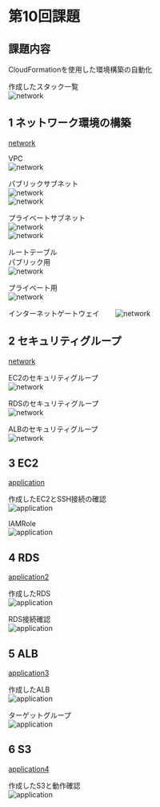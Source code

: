 # 第10回課題  
## 課題内容  
CloudFormationを使用した環境構築の自動化  

作成したスタック一覧  
![network]()

## 1 ネットワーク環境の構築
[network]()  

VPC  
![network]() 

パブリックサブネット  
![network]()   
![network]()  

プライベートサブネット  
![network]()   
![network]()  

ルートテーブル  
パブリック用  
![network]()  

プライベート用  
![network]()

インターネットゲートウェイ　　
![network]()

## 2 セキュリティグループ  
[network]()  

EC2のセキュリティグループ  
![network]()  

RDSのセキュリティグループ  
![network]()  

ALBのセキュリティグループ  
![network]()  

## 3 EC2 
[application]()  

作成したEC2とSSH接続の確認  
![application]()  

IAMRole  
![application]()  

## 4 RDS  
[application2]()  

作成したRDS  
![application]()  

RDS接続確認  
![application]()  

## 5 ALB  
[application3]()  

作成したALB  
![application]()

ターゲットグループ  
![application]()  

## 6 S3  
[application4]()  

作成したS3と動作確認  
![application]()  







